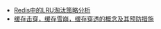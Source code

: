 <!-- docs/_sidebar.md -->
- [Redis中的LRU淘汰策略分析](/缓存/Redis分布式缓存/doc/Redis中的LRU淘汰策略分析.md)
- [缓存击穿，缓存雪崩，缓存穿透的概念及其预防措施](/缓存/Redis分布式缓存/doc/缓存击穿，缓存雪崩，缓存穿透的概念及其预防措施.md)
